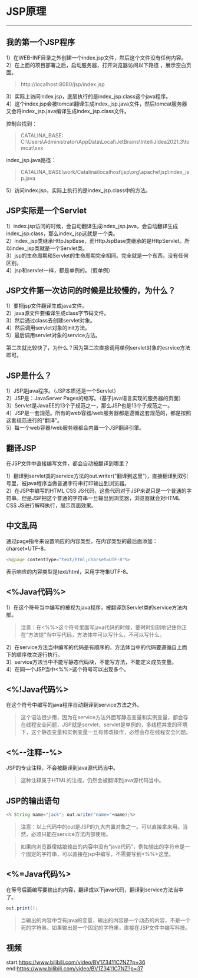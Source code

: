 # JSP原理
---

## 我的第一个JSP程序

1）在WEB-INF目录之外创建一个index.jsp文件，然后这个文件没有任何内容。  
2）在上面的项目部署之后，启动服务器，打开浏览器访问以下路径 ，展示空白页面。  
>http://localhost:8080/jsp/index.jsp

3）实际上访问index.jsp，底层执行的是index_jsp.class这个java程序。  
4）这个index.jsp会被tomcat翻译生成index_jsp.java文件，然后tomcat服务器又会将index_jsp.java编译生成index_jsp.class文件。

控制台找到：  
>CATALINA_BASE: C:\Users\Administrator\AppData\Local\JetBrains\IntelliJIdea2021.3\tomcat\xxx

index_jsp.java路径：
>CATALINA_BASE\work/Catalina\localhost\jsp\org\apache\jsp\index_jsp.java  

5）访问index.jsp，实际上执行的是index_jsp.class中的方法。

## JSP实际是一个Servlet

1）index.jsp访问的时候，会自动翻译生成index_jsp.java，会自动翻译生成index_jsp.class，那么index_jsp这就是一个类。  
2）index_jsp类继承HttpJspBase，而HttpJspBase类继承的是HttpServlet。所以index_jsp类就是一个Servlet类。  
3）jsp的生命周期和Servlet的生命周期完全相同。完全就是一个东西，没有任何区别。  
4）jsp和servlet一样，都是单例的。（假单例）

## JSP文件第一次访问的时候是比较慢的，为什么？

1）要把jsp文件翻译生成java文件。  
2）java源文件要编译生成class字节码文件。  
3）然后通过class去创建servlet对象。  
4）然后调用servlet对象的init方法。  
5）最后调用servlet对象的service方法。

第二次就比较快了，为什么？因为第二次直接调用单例servlet对象的esrvice方法即可。

## JSP是什么？

1）JSP是java程序。（JSP本质还是一个Servlet）  
2）JSP是：JavaServer Pages的缩写。（基于java语言实现的服务器的页面）  
3）Servlet是JavaEE的13个子规范之一，那么JSP也是13个子规范之一。  
4）JSP是一套规范。所有的web容器/web服务器都是遵循这套规范的，都是按照这套规范进行的“翻译”。  
5）每一个web容器/web服务器都会内置一个JSP翻译引擎。

## 翻译JSP

在JSP文件中直接编写文件，都会自动被翻译到哪里？

1）翻译到servlet类的service方法的out.writer("翻译到这里")，直接翻译到双引号里，被java程序当做普通字符串打印输出到浏览器。  
2）在JSP中编写的HTML CSS JS代码，这些代码对于JSP来说只是一个普通的字符串。但是JSP把这个普通的字符串一旦输出到浏览器，浏览器就会对HTML CSS JS进行解释执行，展示页面效果。

## 中文乱码

通过page指令来设置响应的内容类型，在内容类型的最后面添加：charset=UTF-8。
```java
<%@page contentType="text/html;charset=UTF-8"%>
```
表示响应的内容类型是text/html，采用字符集UTF-8。

## <%Java代码%>

1）在这个符号当中编写的被视为java程序，被翻译到Servlet类的service方法内部。  
>注意：在<%%>这个符号里面写java代码的时候，要时时刻刻地记住你正在“方法提”当中写代码，方法体中可以写什么，不可以写什么。

2）在service方法当中编写的代码是有顺序的，方法体当中的代码要遵循自上而下的顺序依次逐行执行。  
3）service方法当中不能写静态代码块，不能写方法，不能定义成员变量。  
4）在同一个JSP当中<%%>这个符号可以出现多个。

## <%!Java代码%>
在这个符号中编写的java程序自动翻译到service方法之外。  
>这个语法很少用，因为在service方法外面写静态变量和实例变量，都会存在线程安全问题，JSP就是servlet，servlet是单例的，多线程并发的环境下，这个静态变量和实例变量一旦有修改操作，必然会存在线程安全问题。

## <%--注释--%>
JSP的专业注释，不会被翻译到java源代码当中。
><!-- -->这种注释属于HTML的注视，仍然会被翻译到java源代码当中。

## JSP的输出语句
```java
<% String name="jack"; out.write("name="+name);%>
```
>注意：以上代码中的out是JSP的九大内置对象之一。可以直接拿来用。当然，必须只能在service方法内部使用。  

>如果向浏览器傻姑娘输出的内容中没有“java代码”，例如输出的字符串是一个固定的字符串，可以直接在jsp中编写，不需要写到<%%>这里。

## <%=Java代码%>

在等号后面编写要输出的内容，翻译成以下java代码，翻译到service方法当中了。
```java
out.print();
```
>当输出的内容中含有java的变量，输出的内容是一个动态的内容，不是一个死的字符串。如果输出是一个固定的字符串，直接在JSP文件中编写科技。

## 视频

start:https://www.bilibili.com/video/BV1Z3411C7NZ?p=36  
end:https://www.bilibili.com/video/BV1Z3411C7NZ?p=37
